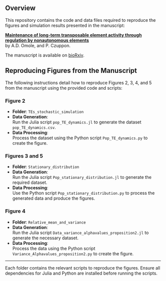 ## Overview

This repository contains the code and data files required to reproduce the figures and simulation results presented in the manuscript:

**[Maintenance of long-term transposable element activity through regulation by nonautonomous elements](https://www.biorxiv.org/content/10.1101/2024.07.13.603364v2)**  
by A.D. Omole, and P. Czuppon.  

The manuscript is available on [bioRxiv](https://www.biorxiv.org/content/10.1101/2024.07.13.603364v2).

## Reproducing Figures from the Manuscript

The following instructions detail how to reproduce Figures 2, 3, 4, and 5 from the manuscript using the provided code and scripts:

### Figure 2
- **Folder**: `TEs_stochastic_simulation`
- **Data Generation**:  
  Run the Julia script `pop_TE_dynamics.jl` to generate the dataset `pop_TE_dynamics.csv`.
- **Data Processing**:  
  Process the dataset using the Python script `Pop_TE_dynamics.py` to create the figure.

### Figures 3 and 5
- **Folder**: `Stationary_distribution`
- **Data Generation**:  
  Run the Julia script `Pop_stationary_distribution.jl` to generate the required dataset.
- **Data Processing**:  
  Use the Python script `Pop_stationary_distribution.py` to process the generated data and produce the figures.

### Figure 4
- **Folder**: `Relative_mean_and_variance`
- **Data Generation**:  
  Run the Julia script `Data_variance_alphavalues_proposition2.jl` to generate the necessary dataset.
- **Data Processing**:  
  Process the data using the Python script `Variance_Alphavalues_proposition2.py` to create the figure.

---

Each folder contains the relevant scripts to reproduce the figures. Ensure all dependencies for Julia and Python are installed before running the scripts.
